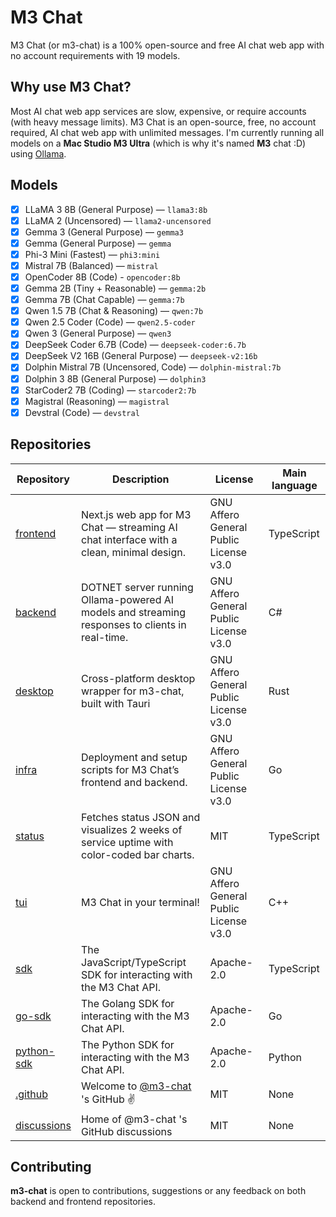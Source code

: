 # M3 Chat
M3 Chat (or m3-chat) is a 100% open-source and free AI chat web app with no account requirements with 19 models.

## Why use M3 Chat?
Most AI chat web app services are slow, expensive, or require accounts (with heavy message limits). M3 Chat is an open-source, free, no account required, AI chat web app with unlimited messages.
I'm currently running all models on a **Mac Studio M3 Ultra** (which is why it's named **M3** chat :D) using [Ollama](https://ollama.com).

## Models

- [x] LLaMA 3 8B (General Purpose) — `llama3:8b`
- [x] LLaMA 2 (Uncensored) — `llama2-uncensored`
- [x] Gemma 3 (General Purpose) — `gemma3`
- [x] Gemma (General Purpose) — `gemma`
- [x] Phi-3 Mini (Fastest) — `phi3:mini`
- [x] Mistral 7B (Balanced) — `mistral`
- [x] OpenCoder 8B (Code) - `opencoder:8b`
- [x] Gemma 2B (Tiny + Reasonable) — `gemma:2b`
- [x] Gemma 7B (Chat Capable) — `gemma:7b`
- [x] Qwen 1.5 7B (Chat & Reasoning) — `qwen:7b`
- [x] Qwen 2.5 Coder (Code) — `qwen2.5-coder`
- [x] Qwen 3 (General Purpose) — `qwen3`
- [x] DeepSeek Coder 6.7B (Code) — `deepseek-coder:6.7b`
- [x] DeepSeek V2 16B (General Purpose) — `deepseek-v2:16b`
- [x] Dolphin Mistral 7B (Uncensored, Code) — `dolphin-mistral:7b`
- [x] Dolphin 3 8B (General Purpose) — `dolphin3`
- [x] StarCoder2 7B (Coding) — `starcoder2:7b`
- [x] Magistral (Reasoning) — `magistral`
- [x] Devstral (Code) — `devstral`

## Repositories
| Repository | Description | License | Main language |
| --- | --- | --- | --- |
| [frontend](https://github.com/m3-chat/frontend) | Next.js web app for M3 Chat — streaming AI chat interface with a clean, minimal design. | GNU Affero General Public License v3.0 | TypeScript |
| [backend](https://github.com/m3-chat/backend) | DOTNET server running Ollama-powered AI models and streaming responses to clients in real-time. | GNU Affero General Public License v3.0 | C# |
| [desktop](https://github.com/m3-chat/desktop) | Cross-platform desktop wrapper for m3-chat, built with Tauri | GNU Affero General Public License v3.0 | Rust |
| [infra](https://github.com/m3-chat/infra) | Deployment and setup scripts for M3 Chat’s frontend and backend. | GNU Affero General Public License v3.0 | Go |
| [status](https://github.com/m3-chat/status) | Fetches status JSON and visualizes 2 weeks of service uptime with color-coded bar charts.  | MIT | TypeScript |
| [tui](https://github.com/m3-chat/tui) | M3 Chat in your terminal! | GNU Affero General Public License v3.0 | C++ |
| [sdk](https://github.com/m3-chat/sdk) | The JavaScript/TypeScript SDK for interacting with the M3 Chat API.  | Apache-2.0 | TypeScript |
| [go-sdk](https://github.com/m3-chat/go-sdk) | The Golang SDK for interacting with the M3 Chat API.  | Apache-2.0 | Go |
| [python-sdk](https://github.com/m3-chat/python-sdk) | The Python SDK for interacting with the M3 Chat API.  | Apache-2.0 | Python |
| [.github](https://github.com/m3-chat/.github) | Welcome to [@m3-chat](https://github.com/m3-chat) 's GitHub ✌️ | MIT | None |
| [discussions](https://github.com/m3-chat/discussions) | Home of @m3-chat 's GitHub discussions | MIT | None |

## Contributing
**m3-chat** is open to contributions, suggestions or any feedback on both backend and frontend repositories.
